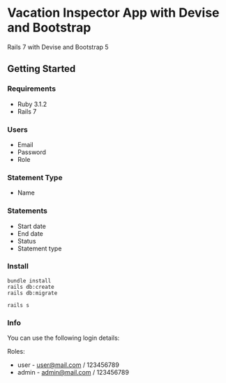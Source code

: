 # Vacation Inspector App with Devise and Bootstrap
Rails 7 with Devise and Bootstrap 5


## Getting Started

### Requirements
- Ruby 3.1.2
- Rails 7

### Users
- Email
- Password
- Role

### Statement Type
- Name

### Statements
- Start date
- End date
- Status
- Statement type

### Install

```
bundle install
rails db:create
rails db:migrate

rails s
```

### Info
You can use the following login details:

Roles:
 - user - user@mail.com / 123456789
 - admin - admin@mail.com / 123456789